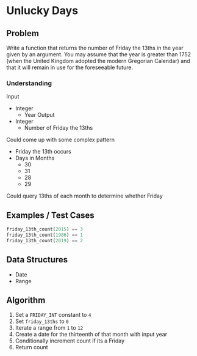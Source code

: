 # Unlucky Days

## Problem

Write a function that returns the number of Friday the 13ths in the year given by an argument. You may assume that the year is greater than 1752 (when the United Kingdom adopted the modern Gregorian Calendar) and that it will remain in use for the foreseeable future.

### Understanding

Input
- Integer
	- Year
Output
- Integer
	- Number of Friday the 13ths

Could come up with some complex pattern
- Friday the 13th occurs
- Days in Months
	- 30
	- 31
	- 28
	- 29

Could query 13ths of each month to determine whether Friday

## Examples / Test Cases

```python
friday_13th_count(2015) == 3
friday_13th_count(1986) == 1
friday_13th_count(2019) == 2
```

## Data Structures

- Date
- Range

## Algorithm

1. Set a `FRIDAY_INT` constant to `4`
2. Set `friday_13ths` to `0`
3. Iterate a range from `1` to `12`
4.   Create a date for the thirteenth of that month with input year
5.   Conditionally increment count if its a Friday
6. Return count
